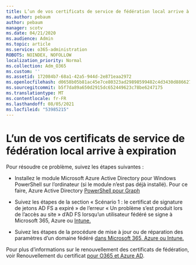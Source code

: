 ```yaml
---
title: L’un de vos certificats de service de fédération local arrive à expiration
ms.author: pebaum
author: pebaum
manager: scotv
ms.date: 04/21/2020
ms.audience: Admin
ms.topic: article
ms.service: o365-administration
ROBOTS: NOINDEX, NOFOLLOW
localization_priority: Normal
ms.collection: Adm_O365
ms.custom: ''
ms.assetid: 172084b7-68a1-42a5-944d-2e871eaa2972
ms.openlocfilehash: d0658b05b81ac45e7ce80323ad29898599482c4d3430d886627af6e9f8d136f6
ms.sourcegitcommit: b5f7da89a650d2915dc652449623c78be6247175
ms.translationtype: MT
ms.contentlocale: fr-FR
ms.lasthandoff: 08/05/2021
ms.locfileid: "53985215"
---
```

# <a name="one-of-your-on-premises-federation-service-certificates-is-expiring"></a>L’un de vos certificats de service de fédération local arrive à expiration

Pour résoudre ce problème, suivez les étapes suivantes :
  
- Installez le module Microsoft Azure Active Directory pour Windows PowerShell sur l’ordinateur (si le module n’est pas déjà installé). Pour ce faire, Azure Active Directory [PowerShell pour Graph](https://docs.microsoft.com/powershell/azure/active-directory/install-adv2?view=azureadps-2.0)
    
- Suivez les étapes de la section « Scénario 1 : le certificat de signature de jetons AD FS a expiré » de l’erreur « Un problème s’est produit lors de l’accès au site » d’AD FS lorsqu’un utilisateur fédéré se signe à Microsoft 365, Azure ou [Intune.](https://support.microsoft.com/help/2713898/there-was-a-problem-accessing-the-site-error-from-ad-fs-when-a-federat)
    
- Suivez les étapes de la procédure de mise à jour ou de réparation des paramètres d’un domaine fédéré [dans Microsoft 365, Azure ou Intune.](https://support.microsoft.com/help/2647048/how-to-update-or-repair-the-settings-of-a-federated-domain-in-office-3)
    
Pour plus d’informations sur le renouvellement des certificats de fédération, voir Renouvellement du certificat [pour O365 et Azure AD](https://docs.microsoft.com/azure/active-directory/connect/active-directory-aadconnect-o365-certs).
  

